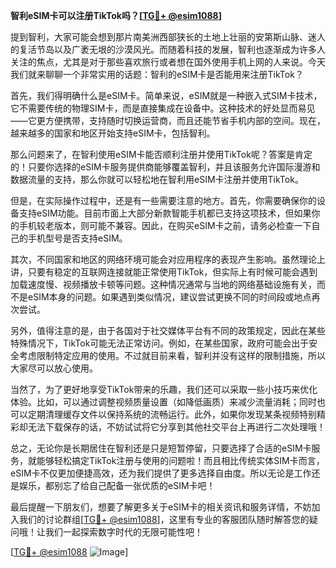 **智利eSIM卡可以注册TikTok吗？[[TG💪+ @esim1088](https://t.me/s/esim1088)]**

提到智利，大家可能会想到那片南美洲西部狭长的土地上壮丽的安第斯山脉、迷人的复活节岛以及广袤无垠的沙漠风光。而随着科技的发展，智利也逐渐成为许多人关注的焦点，尤其是对于那些喜欢旅行或者想在国外使用手机上网的人来说。今天我们就来聊聊一个非常实用的话题：智利的eSIM卡是否能用来注册TikTok？

首先，我们得明确什么是eSIM卡。简单来说，eSIM就是一种嵌入式SIM卡技术，它不需要传统的物理SIM卡，而是直接集成在设备中。这种技术的好处显而易见——它更方便携带，支持随时切换运营商，而且还能节省手机内部的空间。现在，越来越多的国家和地区开始支持eSIM卡，包括智利。

那么问题来了，在智利使用eSIM卡能否顺利注册并使用TikTok呢？答案是肯定的！只要你选择的eSIM卡服务提供商能够覆盖智利，并且该服务允许国际漫游和数据流量的支持，那么你就可以轻松地在智利用eSIM卡注册并使用TikTok。

但是，在实际操作过程中，还是有一些需要注意的地方。首先，你需要确保你的设备支持eSIM功能。目前市面上大部分新款智能手机都已支持这项技术，但如果你的手机较老版本，则可能不兼容。因此，在购买eSIM卡之前，请务必检查一下自己的手机型号是否支持eSIM。

其次，不同国家和地区的网络环境可能会对应用程序的表现产生影响。虽然理论上讲，只要有稳定的互联网连接就能正常使用TikTok，但实际上有时候可能会遇到加载速度慢、视频播放卡顿等问题。这种情况通常与当地的网络基础设施有关，而不是eSIM本身的问题。如果遇到类似情况，建议尝试更换不同的时间段或地点再次尝试。

另外，值得注意的是，由于各国对于社交媒体平台有不同的政策规定，因此在某些特殊情况下，TikTok可能无法正常访问。例如，在某些国家，政府可能会出于安全考虑限制特定应用的使用。不过就目前来看，智利并没有这样的限制措施，所以大家尽可以放心使用。

当然了，为了更好地享受TikTok带来的乐趣，我们还可以采取一些小技巧来优化体验。比如，可以通过调整视频质量设置（如降低画质）来减少流量消耗；同时也可以定期清理缓存文件以保持系统的流畅运行。此外，如果你发现某条视频特别精彩却无法下载保存的话，不妨试试将它分享到其他社交平台上再进行二次处理哦！

总之，无论你是长期居住在智利还是只是短暂停留，只要选择了合适的eSIM卡服务，就能够轻松搞定TikTok注册与使用的问题啦！而且相比传统实体SIM卡而言，eSIM卡不仅更加便捷高效，还为我们提供了更多选择自由度。所以无论是工作还是娱乐，都别忘了给自己配备一张优质的eSIM卡吧！

最后提醒一下朋友们，想要了解更多关于eSIM卡的相关资讯和服务详情，不妨加入我们的讨论群组[[TG💪+ @esim1088](https://t.me/s/esim1088)]，这里有专业的客服团队随时解答您的疑问哦！让我们一起探索数字时代的无限可能性吧！

[[TG💪+ @esim1088](https://t.me/s/esim1088) ![Image](https://i.postimg.cc/4NQfJmqS/Snipaste-2025-05-13-00-14-12.png)]